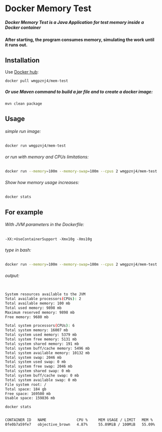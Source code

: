 # Docker Memory Test
##### Docker Memory Test is a Java Application for test memory inside a Docker container
#### After starting, the program consumes memory, simulating the work until it runs out.
## Installation
Use [Docker hub](https://hub.docker.com/r/wmgpznj4/mem-test):
```bash
docker pull wmgpznj4/mem-test
```
##### Or use Maven command to build a jar file and to create a docker image:
```bash
mvn clean package
```
## Usage
###### simple run image:
```bash
docker run wmgpznj4/mem-test
```
###### or run with memory and CPUs limitations:
```bash
docker run --memory=100m --memory-swap=100m --cpus 2 wmgpznj4/mem-test
```

###### Show how memory usage increases:
```bash
docker stats
```

## For example

###### With JVM parameters in the Dockerfile:
``
-XX:+UseContainerSupport -Xmx10g -Xms10g
``
###### type in bash:

```bash
docker run --memory=100m --memory-swap=100m --cpus 2 wmgpznj4/mem-test
```
###### output:
```bash

System resources available to the JVM
Total available processors(CPUs): 2
Total available memory: 100 mb
Total used memory: 9898 mb
Maximum reserved memory: 9898 mb
Free memory: 9680 mb

Total system processors(CPUs): 6
Total system memory: 16007 mb
Total system used memory: 5379 mb
Total system free memory: 5131 mb
Total system shared memory: 191 mb
Total system buff/cache memory: 5496 mb
Total system available memory: 10132 mb
Total system swap: 2046 mb
Total system used swap: 0 mb
Total system free swap: 2046 mb
Total system shared swap: 0 mb
Total system buff/cache swap: 0 mb
Total system available swap: 0 mb
File system root: /
Total space: 184 gb
Free space: 169500 mb
Usable space: 159836 mb 
```
```bash
docker stats
```
```bash

CONTAINER ID   NAME              CPU %     MEM USAGE / LIMIT   MEM %     NET I/O      BLOCK I/O   PIDS
0fe0b7a59fe7   objective_brown   4.87%     55.09MiB / 100MiB   55.09%    2.8kB / 0B   0B / 0B     16
```

